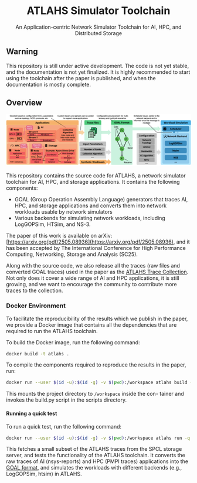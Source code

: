 <div align="center">


ATLAHS Simulator Toolchain
===================
An Application-centric Network Simulator Toolchain for AI, HPC, and Distributed Storage

<div align="left">


## Warning
This repository is still under active development. The code is not yet stable, and the documentation is not yet finalized.
It is highly recommended to start using the toolchain after the paper is published, and when the documentation is mostly complete.

## Overview
![Overview](docs/overview.png)

This repository contains the source code for ATLAHS, a network simulator toolchain for AI, HPC, and storage applications. It contains the following components:
- GOAL (Group Operation Assembly Language) generators that traces AI, HPC, and storage applications and converts them into network workloads usable by network simulators
- Various backends for simulating network workloads, including LogGOPSim, HTSim, and NS-3.


The paper of this work is available on arXiv: [https://arxiv.org/pdf/2505.08936](https://arxiv.org/pdf/2505.08936), and it has been accepted by The International Conference for High Performance Computing, Networking, Storage and Analysis (SC25).

Along with the source code, we also release all the traces (raw files and converted GOAL traces) used in the paper as the [ATLAHS Trace Collection](http://storage2.spcl.ethz.ch/traces/). Not only does it cover a wide range of AI and HPC applications, it is still growing, and we want to encourage the community to contribute more traces to the collection.

### Docker Environment
To facilitate the reproducibility of the results which we publish in the paper, we provide a Docker image that contains all the dependencies that are required to run the ATLAHS toolchain.

To build the Docker image, run the following command:

```bash
docker build -t atlahs .
```

To compile the components required to reproduce the results in
the paper, run:
```bash
docker run --user $(id -u):$(id -g) -v $(pwd):/workspace atlahs build -r
```
This mounts the project directory to `/workspace` inside the con-
tainer and invokes the build.py script in the scripts directory.


#### Running a quick test
To run a quick test, run the following command:
```bash
docker run --user $(id -u):$(id -g) -v $(pwd):/workspace atlahs run -q
```
This fetches a small subset of the ATLAHS traces from the SPCL storage server,
and tests the functionality of the ATLAHS toolchain. It converts the raw traces of
AI (nsys-reports) and HPC (PMPI traces) applications into the [GOAL format](https://ieeexplore.ieee.org/document/5362477),
and simulates the workloads with different backends (e.g., LogGOPSim, htsim) in ATLAHS.
